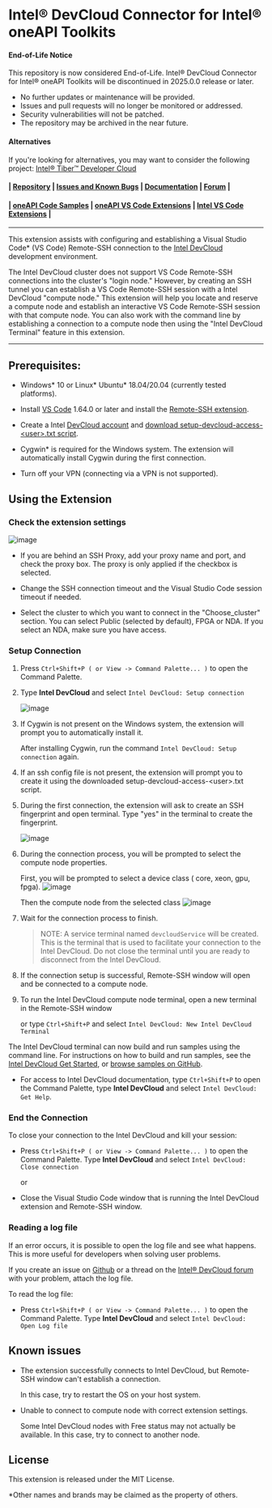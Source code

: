 # Intel® DevCloud Connector for Intel® oneAPI Toolkits

#### End-of-Life Notice

This repository is now considered End-of-Life. Intel® DevCloud Connector for Intel® oneAPI Toolkits will be discontinued in 2025.0.0 release or later.
* No further updates or maintenance will be provided.
* Issues and pull requests will no longer be monitored or addressed.
* Security vulnerabilities will not be patched.
* The repository may be archived in the near future.

#### Alternatives
If you're looking for alternatives, you may want to consider the following project:
[Intel® Tiber™ Developer Cloud](https://console.cloud.intel.com/docs/tutorials/vs_code.html)


#### | [Repository][vsix-repo] | [Issues and Known Bugs][vsix-issues] | [Documentation][vsix-docs] | [Forum][vsix-forum] |

[vsix-repo]:   <https://github.com/intel/vscode-oneapi-devcloud-connector>
[vsix-issues]: <https://github.com/intel/vscode-oneapi-devcloud-connector/issues>
[vsix-docs]:   <https://github.com/intel/vscode-oneapi-devcloud-connector#readme>
[vsix-forum]:  <https://community.intel.com/t5/Intel-DevCloud/bd-p/devcloud>


#### | [oneAPI Code Samples][oneapi-samples] | [oneAPI VS Code Extensions][oneapi-extensions] | [Intel VS Code Extensions][intel-extensions] |

[oneapi-samples]:    <https://github.com/oneapi-src/oneAPI-samples>
[oneapi-extensions]: <https://marketplace.visualstudio.com/search?term=oneapi&target=VSCode>
[intel-extensions]:  <https://marketplace.visualstudio.com/publishers/intel-corporation>

***

This extension assists with configuring and establishing a Visual Studio Code* (VS Code) Remote-SSH
connection to the [Intel DevCloud](https://devcloud.intel.com/oneapi/)
development environment.

The Intel DevCloud cluster does not support VS Code Remote-SSH connections
into the cluster's "login node." However, by creating an SSH tunnel you can
establish a VS Code Remote-SSH session with a Intel DevCloud "compute node."
This extension will help you locate and reserve a compute node and establish
an interactive VS Code Remote-SSH session with that compute node. You can also
work with the command line by establishing a connection to a compute node then
using the "Intel DevCloud Terminal" feature in this extension.

***


## Prerequisites:

* Windows* 10 or Linux* Ubuntu* 18.04/20.04 (currently tested platforms).

* Install [VS Code](https://code.visualstudio.com/download) 1.64.0 or later and install the [Remote-SSH
extension](https://marketplace.visualstudio.com/items?itemName=ms-vscode-remote.remote-ssh).

* Create a Intel [DevCloud account](https://devcloud.intel.com/oneapi/home/) and [download setup-devcloud-access-\<user\>.txt script](https://devcloud.intel.com/oneapi/documentation/connect-with-ssh-windows-cygwin/#configure-ssh-connection).

* Cygwin* is required for the Windows system. The extension will automatically install Cygwin during the first connection.

* Turn off your VPN (connecting via a VPN is not supported).


## Using the Extension

### Check the extension settings

![image](media/extension_settings.png)

*  If you are behind an SSH Proxy, add your proxy name and port, and check the
   proxy box. The proxy is only applied if the checkbox is selected.

*  Change the SSH connection timeout and the Visual Studio Code session timeout
   if needed.

* Select the cluster to which you want to connect in the "Choose_cluster" section. You can select Public (selected by default), FPGA or NDA. If you select an NDA, make sure you have access.


### Setup Connection

1. Press `Ctrl+Shift+P ( or View -> Command Palette... )` to open the Command Palette.
2. Type **Intel DevCloud** and select `Intel DevCloud: Setup connection`

   ![image](media/command_palette.png)


3. If Cygwin is not present on the Windows system, the extension will prompt
   you to automatically install it.

   After installing Cygwin, run the command `Intel DevCloud: Setup connection` again.

4. If an ssh config file is not present, the extension will prompt you to
   create it using the downloaded setup-devcloud-access-\<user\>.txt script.

5. During the first connection, the extension will ask to create an SSH
   fingerprint and open terminal. Type "yes" in the terminal to create the
   fingerprint.
   
   ![image](media/fingerprint_msgbox.png)

6. During the connection process, you will be prompted to select the compute node properties.
   
   First, you will be prompted to select a device class ( core, xeon, gpu, fpga). 
   ![image](media/device_selection_1.png)
   
   Then the compute node from the selected class
   ![image](media/device_selection_2.png)

7. Wait for the connection process to finish.


   > NOTE: A service terminal named `devcloudService` will be created. This is the terminal that is used to facilitate your connection to the Intel DevCloud. Do not close the terminal until you are ready to disconnect from the Intel DevCloud.


8. If the connection setup is successful, Remote-SSH window will open and be
  connected to a compute node.

9. To run the Intel DevCloud compute node terminal, open a new terminal in the
  Remote-SSH window
  
   or type `Ctrl+Shift+P`  and select `Intel DevCloud: New Intel DevCloud Terminal`

  The Intel DevCloud terminal can now build and run samples using the command line.
  For instructions on how to build and run samples, see the
  [Intel DevCloud Get Started](https://devcloud.intel.com/oneapi/get_started/),
  or [browse samples on GitHub](https://github.com/oneapi-src/oneAPI-samples).


* For access to Intel DevCloud documentation, type `Ctrl+Shift+P` to open the
  Command Palette, type **Intel DevCloud** and select `Intel DevCloud: Get Help`.


### End the Connection

  To close your connection to the Intel DevCloud and kill your session:

* Press `Ctrl+Shift+P ( or View -> Command Palette... )` to open the Command Palette.
 Type **Intel DevCloud** and select `Intel DevCloud: Close connection`

  or

* Close the Visual Studio Code window that is running the Intel DevCloud extension and Remote-SSH window.

### Reading a log file

If an error occurs, it is possible to open the log file and see what happens. 
This is more useful for developers when solving user problems. 

If you create an issue on [Github](https://github.com/intel/vscode-oneapi-devcloud-connector/issues) or a thread on the [Intel® DevCloud forum](https://community.intel.com/t5/Intel-DevCloud/bd-p/devcloud) with your problem, attach the log file.

   To read the log file:
* Press `Ctrl+Shift+P ( or View -> Command Palette... )` to open the Command Palette.
 Type **Intel DevCloud** and select `Intel DevCloud: Open Log file`

## Known issues

* The extension successfully connects to Intel DevCloud, but Remote-SSH window can't establish a connection.

  In this case, try to restart the OS on your host system.

* Unable to connect to compute node with correct extension settings.
   
   Some Intel DevCloud nodes with Free status may not actually be available. In this case, try to connect to another node.

## License
This extension is released under the MIT License.

*Other names and brands may be claimed as the property of others.


